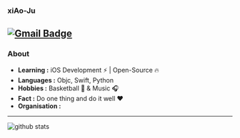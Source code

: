 ### xiAo-Ju 
[![Gmail Badge](https://img.shields.io/badge/-xiaoju.foxmial@gmail.com-c14438?style=flat-square&logo=Gmail&logoColor=white&link=mailto:xiaoju.foxmial@gmail.com)](mailto:xiaoju.foxmial@gmail.com)
---------------------------------------------------------------------------------------------------------------------------------------------------------------------------------
### About

-  **Learning :** iOS Development :zap: | Open-Source :fire:	
-  **Languages :** Objc, Swift, Python
-  **Hobbies :** Basketball :basketball: & Music :headphones:
-  **Fact :** Do one thing and do it well :heart: 
-  **Organisation :** 

---------------------------------------------------------------------------------------------------------------------------------------------------------------------------------

![github stats](https://github-readme-stats.vercel.app/api?username=huangboju&show_icons=true)
